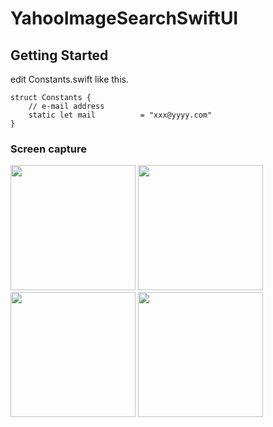 # YahooImageSearchSwiftUI

## Getting Started
edit Constants.swift like this.
```
struct Constants {
    // e-mail address
    static let mail          = "xxx@yyyy.com"
}
```
### Screen capture
<div>
<img src="https://user-images.githubusercontent.com/6063541/117568366-d6fab800-b0fa-11eb-8ae5-e8ac386bb524.png" width="200">
<img src="https://user-images.githubusercontent.com/6063541/117568369-d8c47b80-b0fa-11eb-8ccd-5f9b5161f85c.png" width="200">
<img src="https://user-images.githubusercontent.com/6063541/117568372-d95d1200-b0fa-11eb-8860-997d3deed17f.png" width="200">
<img src="https://user-images.githubusercontent.com/6063541/117568373-d9f5a880-b0fa-11eb-983e-dd749420219a.png" width="200">
</div>
